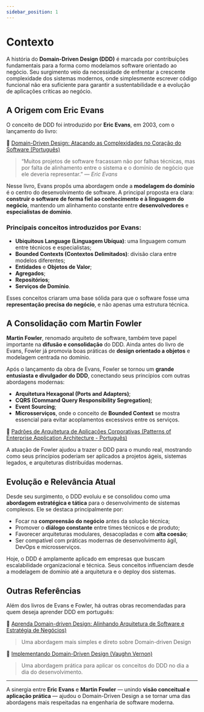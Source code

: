 ```yaml
---
sidebar_position: 1
---
```


# Contexto

A história do **Domain-Driven Design (DDD)** é marcada por contribuições fundamentais para a forma como modelamos software orientado ao negócio. Seu surgimento veio da necessidade de enfrentar a crescente complexidade dos sistemas modernos, onde simplesmente escrever código funcional não era suficiente para garantir a sustentabilidade e a evolução de aplicações críticas ao negócio.

## A Origem com Eric Evans

O conceito de DDD foi introduzido por **Eric Evans**, em 2003, com o lançamento do livro:

📘 [Domain-Driven Design: Atacando as Complexidades no Coração do Software (Português)](https://www.amazon.com.br/Domain-Driven-Design-Atacando-Complexidades-Software/dp/8550800651)

> “Muitos projetos de software fracassam não por falhas técnicas, mas por falta de alinhamento entre o sistema e o domínio de negócio que ele deveria representar.” — *Eric Evans*

Nesse livro, Evans propôs uma abordagem onde a **modelagem do domínio** é o centro do desenvolvimento de software. A principal proposta era clara: **construir o software de forma fiel ao conhecimento e à linguagem do negócio**, mantendo um alinhamento constante entre **desenvolvedores** e **especialistas de domínio**.

### Principais conceitos introduzidos por Evans:

- **Ubiquitous Language (Linguagem Ubíqua)**: uma linguagem comum entre técnicos e especialistas;
- **Bounded Contexts (Contextos Delimitados)**: divisão clara entre modelos diferentes;
- **Entidades** e **Objetos de Valor**;
- **Agregados**;
- **Repositórios**;
- **Serviços de Domínio**.

Esses conceitos criaram uma base sólida para que o software fosse uma **representação precisa do negócio**, e não apenas uma estrutura técnica.

## A Consolidação com Martin Fowler

**Martin Fowler**, renomado arquiteto de software, também teve papel importante na **difusão e consolidação** do DDD. Ainda antes do livro de Evans, Fowler já promovia boas práticas de **design orientado a objetos** e modelagem centrada no domínio.

Após o lançamento da obra de Evans, Fowler se tornou um **grande entusiasta e divulgador do DDD**, conectando seus princípios com outras abordagens modernas:

- **Arquitetura Hexagonal (Ports and Adapters)**;
- **CQRS (Command Query Responsibility Segregation)**;
- **Event Sourcing**;
- **Microsserviços**, onde o conceito de **Bounded Context** se mostra essencial para evitar acoplamentos excessivos entre os serviços.

📘 [Padrões de Arquitetura de Aplicações Corporativas (Patterns of Enterprise Application Architecture - Português)](https://www.amazon.com.br/Padr%C3%B5es-Arquitetura-Aplica%C3%A7%C3%B5es-Corporativas-Martin-ebook/dp/B07FCPZ2R2/ref=sr_1_2?__mk_pt_BR=%C3%85M%C3%85%C5%BD%C3%95%C3%91&crid=1IY7THEWN01PR&dib=eyJ2IjoiMSJ9.KweUYqg07Sap64Z1tPaR90ah4KqvDTF1wsxKDC9qDKdt1_SNVT8mzXa2EfjpvBfc9rS7a8ACCiyQm_a5_Xp_IH0VzgrRmDx9_dJ37xTYhAoqYmxkyh4z_3j4Y1IQAMpnwhzFnuTVvl3re8pJtnVbT230JxS4GJqk-EsSLzcq2KBZfQjN-ERXvVDPVr9vy5V0Dfb5z5do_ybbniHT7TTNrrscDeUe-1tDqcdL7XU09r4.a0RNAe70vM94lJfuoO1lZjWIxgsyAYa8UihSKy9iBNU&dib_tag=se&keywords=Patterns+of+Enterprise+Application+Architecture&qid=1750453971&s=books&sprefix=patterns+of+enterprise+application+architecture+%2Cstripbooks%2C198&sr=1-2)

A atuação de Fowler ajudou a trazer o DDD para o mundo real, mostrando como seus princípios poderiam ser aplicados a projetos ágeis, sistemas legados, e arquiteturas distribuídas modernas.

## Evolução e Relevância Atual

Desde seu surgimento, o DDD evoluiu e se consolidou como uma **abordagem estratégica e tática** para o desenvolvimento de sistemas complexos. Ele se destaca principalmente por:

- Focar na **compreensão do negócio** antes da solução técnica;
- Promover o **diálogo constante** entre times técnicos e de produto;
- Favorecer arquiteturas modulares, desacopladas e com **alta coesão**;
- Ser compatível com práticas modernas de desenvolvimento ágil, DevOps e microsserviços.

Hoje, o DDD é amplamente aplicado em empresas que buscam escalabilidade organizacional e técnica. Seus conceitos influenciam desde a modelagem de domínio até a arquitetura e o deploy dos sistemas.

## Outras Referências

Além dos livros de Evans e Fowler, há outras obras recomendadas para quem deseja aprender DDD em português:

📘 [Aprenda Domain-driven Design: Alinhando Arquitetura de Software e Estratégia de Negócios)](https://www.amazon.com.br/Aprenda-Domain-driven-Design-Arquitetura-Estrat%C3%A9gia/dp/8550819611/ref=tmm_pap_swatch_0?_encoding=UTF8&dib_tag=se&dib=eyJ2IjoiMSJ9.ENgZOozBax0HkiEitwwwKh5mPKMQi3TOkXm4Xx8GYRSsXsCbsMfggdUizB9H6frKuIJVBTkIssfFKmUZo3rGu9kshzMMK2GbimPn3BMRAQEXvycVT4LdtoE2pSJN_GBJ8XJxxCl1gjTyySnZ_6-STzvOZPWjkhumMMU4raZ87byYd2-pzVSQ-P_eLusCFqj-cVQSbgEhWKjc1FdFR9XgWoGP8xjfTzX_35aBgN3P84tcZk8BLqvM7k4FqStnrYa1VWpf6qyAkpc2jaENBZmVRYpXw_TKohWCkEViJbYdsFU.h0hfFo5It-9F8dTdgPMjPsGwsS0kWIuWcBmD2dyeDGU&qid=1750454040&sr=8-1)  
> Uma abordagem mais simples e direto sobre Domain-driven Design

📘 [Implementando Domain-Driven Design (Vaughn Vernon)](https://www.amazon.com.br/Implementando-Domain-Driven-design-Vernon/dp/8576089521/ref=sr_1_1?__mk_pt_BR=%C3%85M%C3%85%C5%BD%C3%95%C3%91&crid=MWBDY10Z034K&dib=eyJ2IjoiMSJ9.lX6Gg8a7ZN3KxtkHxuahpF46_AOVaIsu8CF2HQM_WM57lflZSYVdVeph2J006uIEscGk7s7C71ZcDnYjJkf7358lXrp3fONgM7T_bU8ivSNf5m1aO0hPHmX7iX2yqkAYL4e0tfO9kDYSxJtFQsDhreg7YB5x65als8uBvXqCI1mCupi6ZTyt0c9PK-rC9Y7tLGvSJ9evrpt6D0vueo4vK7c-jI9xOaEcxgP353hGUtk.RdW41sjonNPXm6j3Pf0H-f8bE6sHPdQT7yZzI82d8Xc&dib_tag=se&keywords=Implementando+Domain-Driven+Design+%28Vaughn+Vernon%29&qid=1750454007&s=books&sprefix=implementando+domain-driven+design+vaughn+vernon+%2Cstripbooks%2C194&sr=1-1&ufe=app_do%3Aamzn1.fos.6a09f7ec-d911-4889-ad70-de8dd83c8a74)  
> Uma abordagem prática para aplicar os conceitos do DDD no dia a dia do desenvolvimento.

---

A sinergia entre **Eric Evans** e **Martin Fowler** — unindo **visão conceitual e aplicação prática** — ajudou o Domain-Driven Design a se tornar uma das abordagens mais respeitadas na engenharia de software moderna.
